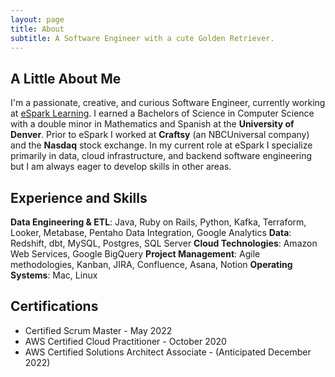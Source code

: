 ```yaml
---
layout: page
title: About
subtitle: A Software Engineer with a cute Golden Retriever.
---
```


## A Little About Me
I'm a passionate, creative, and curious Software Engineer, currently working at [eSpark Learning](https://www.esparklearning.com/). I earned a Bachelors of Science in Computer Science with a double minor in Mathematics and Spanish at the **University of Denver**. Prior to eSpark I worked at **Craftsy** (an NBCUniversal company) and the **Nasdaq** stock exchange. In my current role at eSpark I specialize primarily in data, cloud infrastructure, and backend software engineering but I am always eager to develop skills in other areas.

## Experience and Skills
**Data Engineering & ETL**: Java, Ruby on Rails, Python, Kafka, Terraform, Looker, Metabase, Pentaho Data Integration, Google Analytics
**Data**: Redshift, dbt, MySQL, Postgres, SQL Server
**Cloud Technologies**: Amazon Web Services, Google BigQuery
**Project Management**: Agile methodologies, Kanban, JIRA, Confluence, Asana, Notion
**Operating Systems**: Mac, Linux

## Certifications
- Certified Scrum Master - May 2022
- AWS Certified Cloud Practitioner - October 2020
- AWS Certified Solutions Architect Associate - (Anticipated December 2022)